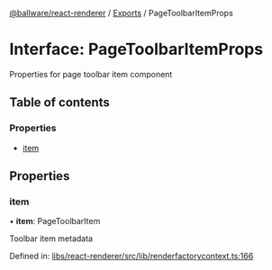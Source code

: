 [@ballware/react-renderer](../README.md) / [Exports](../modules.md) / PageToolbarItemProps

# Interface: PageToolbarItemProps

Properties for page toolbar item component

## Table of contents

### Properties

- [item](pagetoolbaritemprops.md#item)

## Properties

### item

• **item**: PageToolbarItem

Toolbar item metadata

Defined in: [libs/react-renderer/src/lib/renderfactorycontext.ts:166](https://github.com/ballware/ballware-client/blob/61bbbf8/libs/react-renderer/src/lib/renderfactorycontext.ts#L166)
